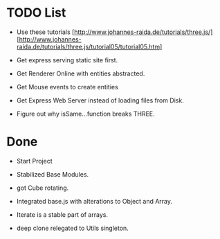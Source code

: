 
# TODO List

* Use these tutorials [http://www.johannes-raida.de/tutorials/three.js/]
[http://www.johannes-raida.de/tutorials/three.js/tutorial05/tutorial05.htm]

* Get express serving static site first.

* Get Renderer Online with entities abstracted.

* Get Mouse events to create entities

* Get Express Web Server instead of loading files from Disk.

* Figure out why isSame...function breaks THREE.

# Done

* Start Project

* Stabilized Base Modules.

* got Cube rotating.

* Integrated base.js with alterations to Object and Array.

* Iterate is a stable part of arrays.

* deep clone relegated to Utils singleton.
